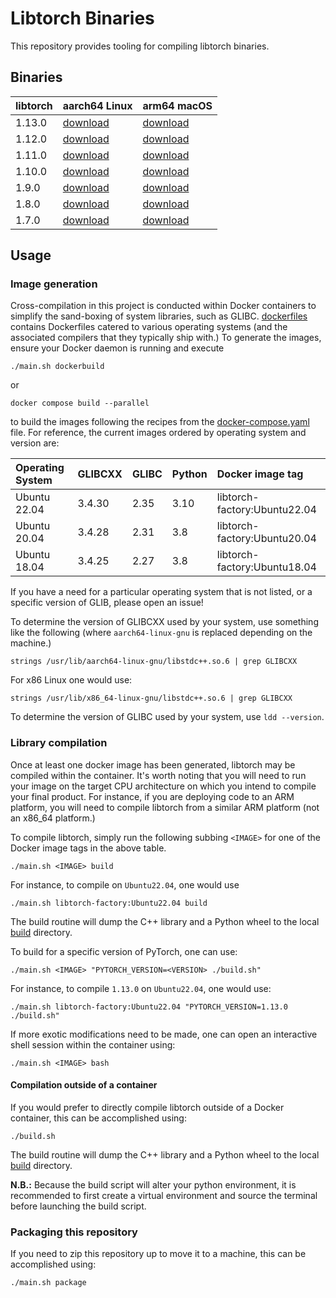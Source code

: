# Libtorch Binaries

This repository provides tooling for compiling libtorch binaries.

## Binaries

| libtorch | aarch64 Linux                         | arm64 macOS                         |
|:---------|:--------------------------------------|:------------------------------------|
| 1.13.0   | [download][1_13_0_py38_aarch64_linux] | [download][1_13_0_py38_arm64_macos] |
| 1.12.0   | [download][1_12_0_py38_aarch64_linux] | [download][1_12_0_py38_arm64_macos] |
| 1.11.0   | [download][1_11_0_py38_aarch64_linux] | [download][1_11_0_py38_arm64_macos] |
| 1.10.0   | [download][1_10_0_py38_aarch64_linux] | [download][1_10_0_py38_arm64_macos] |
| 1.9.0    | [download][1_9_0_py38_aarch64_linux]  | [download][1_9_0_py38_arm64_macos]  |
| 1.8.0    | [download][1_8_0_py38_aarch64_linux]  | [download][1_8_0_py38_arm64_macos]  |
| 1.7.0    | [download][1_7_0_py38_aarch64_linux]  | [download][1_7_0_py38_arm64_macos]  |

<!-- 1.13.0 -->
[1_13_0_py38_aarch64_linux]: https://github.com/Kautenja/libtorch-binaries/releases/download/v1.0.0/libtorch-shared-with-deps-aarch64-linux-1.13.0.zip
[1_13_0_py38_arm64_macos]: https://github.com/Kautenja/libtorch-binaries/releases/download/v1.0.0/libtorch-shared-with-deps-arm64-darwin-1.13.0.zip
<!-- 1.12.0 -->
[1_12_0_py38_aarch64_linux]: https://github.com/Kautenja/libtorch-binaries/releases/download/v1.0.0/libtorch-shared-with-deps-aarch64-linux-1.12.0.zip
[1_12_0_py38_arm64_macos]: https://github.com/Kautenja/libtorch-binaries/releases/download/v1.0.0/libtorch-shared-with-deps-arm64-darwin-1.12.0.zip
<!-- 1.11.0 -->
[1_11_0_py38_aarch64_linux]: https://github.com/Kautenja/libtorch-binaries/releases/download/v1.0.0/libtorch-shared-with-deps-aarch64-linux-1.11.0.zip
[1_11_0_py38_arm64_macos]: https://github.com/Kautenja/libtorch-binaries/releases/download/v1.0.0/libtorch-shared-with-deps-arm64-darwin-1.11.0.zip
<!-- 1.10.0 -->
[1_10_0_py38_aarch64_linux]: https://github.com/Kautenja/libtorch-binaries/releases/download/v1.0.0/libtorch-shared-with-deps-aarch64-linux-1.10.0.zip
[1_10_0_py38_arm64_macos]: https://github.com/Kautenja/libtorch-binaries/releases/download/v1.0.0/libtorch-shared-with-deps-arm64-darwin-1.10.0.zip
<!-- 1.9.0 -->
[1_9_0_py38_aarch64_linux]: https://github.com/Kautenja/libtorch-binaries/releases/download/v1.0.0/libtorch-shared-with-deps-aarch64-linux-1.9.0.zip
[1_9_0_py38_arm64_macos]: https://github.com/Kautenja/libtorch-binaries/releases/download/v1.0.0/libtorch-shared-with-deps-arm64-darwin-1.9.0.zip
<!-- 1.8.0 -->
[1_8_0_py38_aarch64_linux]: https://github.com/Kautenja/libtorch-binaries/releases/download/v1.0.0/libtorch-shared-with-deps-aarch64-linux-1.8.0.zip
[1_8_0_py38_arm64_macos]: https://github.com/Kautenja/libtorch-binaries/releases/download/v1.0.0/libtorch-shared-with-deps-arm64-darwin-1.8.0.zip
<!-- 1.7.0 -->
[1_7_0_py38_aarch64_linux]: https://github.com/Kautenja/libtorch-binaries/releases/download/v1.0.0/libtorch-shared-with-deps-aarch64-linux-1.7.0.zip
[1_7_0_py38_arm64_macos]: https://github.com/Kautenja/libtorch-binaries/releases/download/v1.0.0/libtorch-shared-with-deps-arm64-darwin-1.7.0.zip

## Usage

### Image generation

Cross-compilation in this project is conducted within Docker containers to
simplify the sand-boxing of system libraries, such as GLIBC.
[dockerfiles](dockerfiles) contains Dockerfiles catered to various operating
systems (and the associated compilers that they typically ship with.) To
generate the images, ensure your Docker daemon is running and execute

```shell
./main.sh dockerbuild
```

or

```shell
docker compose build --parallel
```

to build the images following the recipes from the
[docker-compose.yaml](docker-compose.yaml) file. For reference, the current
images ordered by operating system and version are:

| Operating System | GLIBCXX | GLIBC | Python | Docker image tag             |
|:-----------------|:--------|:------|:-------|:-----------------------------|
| Ubuntu 22.04     | 3.4.30  | 2.35  | 3.10   | libtorch-factory:Ubuntu22.04 |
| Ubuntu 20.04     | 3.4.28  | 2.31  | 3.8    | libtorch-factory:Ubuntu20.04 |
| Ubuntu 18.04     | 3.4.25  | 2.27  | 3.8    | libtorch-factory:Ubuntu18.04 |

If you have a need for a particular operating system that is not listed, or a
specific version of GLIB, please open an issue!

To determine the version of GLIBCXX used by your system, use something like
the following (where `aarch64-linux-gnu` is replaced depending on the machine.)

```shell
strings /usr/lib/aarch64-linux-gnu/libstdc++.so.6 | grep GLIBCXX
```

For x86 Linux one would use:

```shell
strings /usr/lib/x86_64-linux-gnu/libstdc++.so.6 | grep GLIBCXX
```

To determine the version of GLIBC used by your system, use `ldd --version`.

### Library compilation

Once at least one docker image has been generated, libtorch may be compiled
within the container. It's worth noting that you will need to run your image
on the target CPU architecture on which you intend to compile your final
product. For instance, if you are deploying code to an ARM platform, you will
need to compile libtorch from a similar ARM platform (not an x86_64 platform.)

To compile libtorch, simply run the following subbing `<IMAGE>` for one of the
Docker image tags in the above table.

```shell
./main.sh <IMAGE> build
```

For instance, to compile on `Ubuntu22.04`, one would use

```shell
./main.sh libtorch-factory:Ubuntu22.04 build
```

The build routine will dump the C++ library and a Python wheel to the local
[build](build) directory.

To build for a specific version of PyTorch, one can use:

```shell
./main.sh <IMAGE> "PYTORCH_VERSION=<VERSION> ./build.sh"
```

For instance, to compile `1.13.0` on `Ubuntu22.04`, one would use:

```shell
./main.sh libtorch-factory:Ubuntu22.04 "PYTORCH_VERSION=1.13.0 ./build.sh"
```

If more exotic modifications need to be made, one can open an interactive shell
session within the container using:

```shell
./main.sh <IMAGE> bash
```

#### Compilation outside of a container

If you would prefer to directly compile libtorch outside of a Docker container,
this can be accomplished using:

```shell
./build.sh
```

The build routine will dump the C++ library and a Python wheel to the local
[build](build) directory.

**N.B.:** Because the build script will alter your python environment, it is
recommended to first create a virtual environment and source the terminal
before launching the build script.

### Packaging this repository

If you need to zip this repository up to move it to a machine, this can be
accomplished using:

```shell
./main.sh package
```
